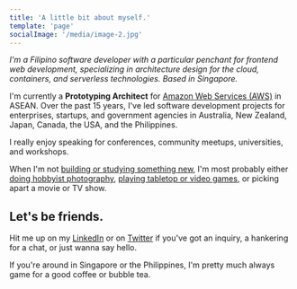 ```yaml
---
title: 'A little bit about myself.'
template: 'page'
socialImage: '/media/image-2.jpg'
---
```


<em>
I'm a Filipino software developer with a particular penchant for frontend web development,
specializing in architecture design for the cloud, containers, and serverless technologies. Based in Singapore.
</em>

I'm currently a <strong>Prototyping Architect</strong> for <a href='https://aws.amazon.com' rel='noreferrer noopener' target='_blank'>Amazon Web Services (AWS)</a> in ASEAN. Over the past 15 years, I've led software development projects for enterprises, startups, and government agencies in Australia, New Zealand, Japan, Canada, the USA, and the Philippines.

I really enjoy speaking for conferences, community meetups, universities, and workshops.

When I'm not [building or studying something new][1], I'm most probably either [doing hobbyist photography][2], [playing tabletop or video games][3], or picking apart a movie or TV show.

## Let's be friends.

Hit me up on my [LinkedIn][4] or on [Twitter][5] if you've got an inquiry, a hankering for a chat, or just wanna say hello.

If you're around in Singapore or the Philippines, I'm pretty much always game for a good coffee or bubble tea.

[1]: https://github.com/richardneililagan
[2]: https://instagram.com/tech.life.music
[3]: https://twitch.tv/cardingggg
[4]: https://linkedin.com/in/richardneililagan
[5]: https://twitter.com/techlifemusic
